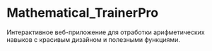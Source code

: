 # Mathematical_TrainerPro
Интерактивное веб-приложение для отработки арифметических навыков с красивым дизайном и полезными функциями.
